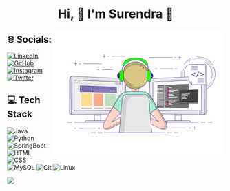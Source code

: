 <h1 align="center">Hi, 👋 I'm Surendra 🚀</h1>

<img align="right" alt="Coding" width="400" src="https://github.com/surendraguna/surendraguna/blob/Master/Nothing.gif">

## 🌐 Socials:
[![LinkedIn](https://img.shields.io/badge/LinkedIn-%230077B5.svg?logo=linkedin&logoColor=white)](https://linkedin.com/in/surendraguna)
[![GitHub](https://img.shields.io/badge/GitHub-%23121013.svg?logo=github&logoColor=white)](https://github.com/surendraguna)
[![Instagram](https://img.shields.io/badge/Instagram-%23E4405F.svg?logo=Instagram&logoColor=white)](https://instagram.com/surendra_guna)
[![Twitter](https://img.shields.io/badge/Twitter-%231DA1F2.svg?logo=Twitter&logoColor=white)](https://twitter.com/surendra_guna)


## 💻 Tech Stack
![Java](https://img.shields.io/badge/java-%23ED8B00.svg?style=for-the-badge&logo=openjdk&logoColor=white)
![Python](https://img.shields.io/badge/python-%2338BDF8.svg?style=for-the-badge&logo=python&logoColor=white)
![SpringBoot](https://img.shields.io/badge/Spring%20Boot-%236DB33F.svg?style=for-the-badge&logo=spring&logoColor=white)
![HTML](https://img.shields.io/badge/HTML-%23E34F26.svg?style=for-the-badge&logo=html5&logoColor=white)
![CSS](https://img.shields.io/badge/CSS-%231572B6.svg?style=for-the-badge&logo=css3&logoColor=white)
![MySQL](https://img.shields.io/badge/MySQL-%234479A1.svg?style=for-the-badge&logo=mysql&logoColor=white)
![Git](https://img.shields.io/badge/Git-fc6d26?style=for-the-badge&logo=git&logoColor=white)
![Linux](https://img.shields.io/badge/Linux-FCC624?style=for-the-badge&logo=linux&logoColor=black)

[![](https://visitcount.itsvg.in/api?id=surendraguna&icon=0&color=1)](https://visitcount.itsvg.in)
